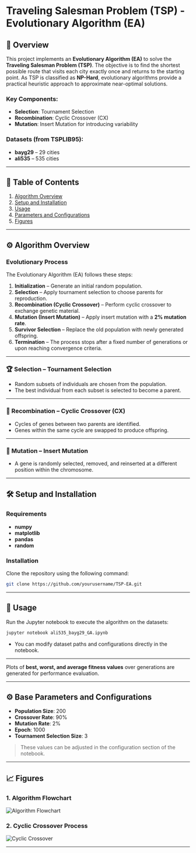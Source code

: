 # Traveling Salesman Problem (TSP) - Evolutionary Algorithm (EA)

## 📌 Overview
This project implements an **Evolutionary Algorithm (EA)** to solve the **Traveling Salesman Problem (TSP)**. The objective is to find the shortest possible route that visits each city exactly once and returns to the starting point. As TSP is classified as **NP-Hard**, evolutionary algorithms provide a practical heuristic approach to approximate near-optimal solutions.  

### Key Components:
- **Selection**: Tournament Selection  
- **Recombination**: Cyclic Crossover (CX)  
- **Mutation**: Insert Mutation for introducing variability  

### Datasets (from TSPLIB95):
- **bayg29** – 29 cities  
- **ali535** – 535 cities  

---

## 📖 Table of Contents
1. [Algorithm Overview](#algorithm-overview)  
2. [Setup and Installation](#setup-and-installation)  
3. [Usage](#usage)  
4. [Parameters and Configurations](#parameters-and-configurations)  
5. [Figures](#figures)  

---

## ⚙️ Algorithm Overview
### Evolutionary Process  
The Evolutionary Algorithm (EA) follows these steps:  

1. **Initialization** – Generate an initial random population.  
2. **Selection** – Apply tournament selection to choose parents for reproduction.  
3. **Recombination (Cyclic Crossover)** – Perform cyclic crossover to exchange genetic material.  
4. **Mutation (Insert Mutation)** – Apply insert mutation with a **2% mutation rate**.  
5. **Survivor Selection** – Replace the old population with newly generated offspring.  
6. **Termination** – The process stops after a fixed number of generations or upon reaching convergence criteria.  

---

### 🏆 Selection – Tournament Selection  
- Random subsets of individuals are chosen from the population.  
- The best individual from each subset is selected to become a parent.  

---

### 🔄 Recombination – Cyclic Crossover (CX)  
- Cycles of genes between two parents are identified.  
- Genes within the same cycle are swapped to produce offspring.  

---

### 🔄 Mutation – Insert Mutation  
- A gene is randomly selected, removed, and reinserted at a different position within the chromosome.  

---

## 🛠️ Setup and Installation  
### Requirements  
- **numpy**  
- **matplotlib**  
- **pandas**  
- **random**  

### Installation  
Clone the repository using the following command:  
```bash
git clone https://github.com/yourusername/TSP-EA.git
```  

---

## 🚀 Usage  
Run the Jupyter notebook to execute the algorithm on the datasets:  
```bash
jupyter notebook ali535_bayg29_GA.ipynb
```  
- You can modify dataset paths and configurations directly in the notebook.  

---

Plots of **best, worst, and average fitness values** over generations are generated for performance evaluation.  

---

## ⚙️ Base Parameters and Configurations  
- **Population Size**: 200  
- **Crossover Rate**: 90%  
- **Mutation Rate**: 2%  
- **Epoch**: 1000  
- **Tournament Selection Size**: 3  

> These values can be adjusted in the configuration section of the notebook.  

---

## 📈 Figures  

### 1. Algorithm Flowchart  
![Algorithm Flowchart](Image/EA.jpg)  

### 2. Cyclic Crossover Process  
![Cyclic Crossover](Image/Cyclic-Crossover.jpg)  

---
